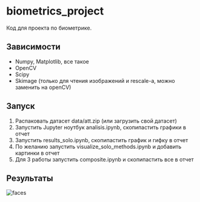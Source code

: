 # biometrics_project

Код для проекта по биометрике.

## Зависимости
* Numpy, Matplotlib, все такое
* OpenCV
* Scipy
* Skimage (только для чтения изображений и rescale-а, можно заменить на openCV)

## Запуск
1. Распаковать датасет data/att.zip (или загрузить свой датасет)
1. Запустить Jupyter ноутбук analisis.ipynb, скопипастить графики в отчет
1. Запустить results_solo.ipynb, скопипастить график и гифку в отчет
1. По желанию запустить visualize_solo_methods.ipynb и добавить картинки в отчет
1. Для 3 работы запустить composite.ipynb и скопипастить все в отчет

## Результаты
![faces](animation.gif)
